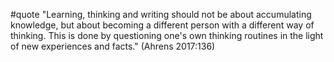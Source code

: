 #quote  "Learning, thinking and writing should not be about accumulating knowledge, but about becoming a different person with a different way of thinking. This is done by questioning one's own thinking routines in the light of new experiences and facts." (Ahrens 2017:136)